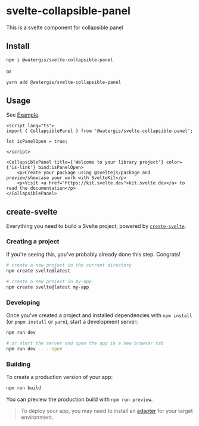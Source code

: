 # svelte-collapsible-panel

This is a svelte component for collapsible panel

## Install

```zsh
npm i @watergis/svelte-collapsible-panel
```

or

```zsh
yarn add @watergis/svelte-collapsible-panel
```

## Usage

See [Example](./src/example).

```svelte
<script lang="ts">
import { CollapsiblePanel } from '@watergis/svelte-collapsible-panel';

let isPanelOpen = true;

</script>

<CollapsiblePanel title={'Welcome to your library project'} color={'is-link'} bind:isPanelOpen>
	<p>Create your package using @sveltejs/package and preview/showcase your work with SvelteKit</p>
	<p>Visit <a href="https://kit.svelte.dev">kit.svelte.dev</a> to read the documentation</p>
</CollapsiblePanel>
```

## create-svelte

Everything you need to build a Svelte project, powered by [`create-svelte`](https://github.com/sveltejs/kit/tree/master/packages/create-svelte).

### Creating a project

If you're seeing this, you've probably already done this step. Congrats!

```bash
# create a new project in the current directory
npm create svelte@latest

# create a new project in my-app
npm create svelte@latest my-app
```

### Developing

Once you've created a project and installed dependencies with `npm install` (or `pnpm install` or `yarn`), start a development server:

```bash
npm run dev

# or start the server and open the app in a new browser tab
npm run dev -- --open
```

### Building

To create a production version of your app:

```bash
npm run build
```

You can preview the production build with `npm run preview`.

> To deploy your app, you may need to install an [adapter](https://kit.svelte.dev/docs/adapters) for your target environment.
